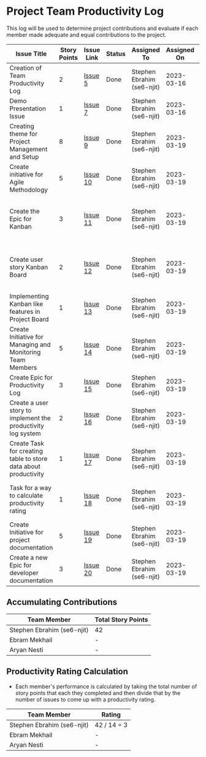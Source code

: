# Project Team Productivity Log

This log will be used to determine project contributions and evaluate if each
member made adequate and equal contributions to the project.

| Issue Title                                                     | Story Points | Issue Link                                                                           | Status | Assigned To                | Assigned On | Completed On | Category      | Status Notes                                                      |
| --------------------------------------------------------------- | ------------ | ------------------------------------------------------------------------------------ | ------ | -------------------------- | ----------- | ------------ | ------------- | ----------------------------------------------------------------- |
| Creation of Team Productivity Log                               | 2            | [Issue 5](https://github.com/se6-njit/mywebclass-simulation-intermediate/issues/5)   | Done   | Stephen Ebrahim (se6-njit) | 2023-03-16  | 2023-03-16   | Documentation | Initializing the productivity log                                 |
| Demo Presentation Issue                                         | 1            | [Issue 7](https://github.com/se6-njit/mywebclass-simulation-intermediate/issues/7)   | Done   | Stephen Ebrahim (se6-njit) | 2023-03-16  | 2023-03-16   | Documentation | Making an Issue for Presentation                                  |
| Creating theme for Project Management and Setup                 | 8            | [Issue 9](https://github.com/se6-njit/mywebclass-simulation-intermediate/issues/9)   | Done   | Stephen Ebrahim (se6-njit) | 2023-03-19  | 2023-03-19   | Documentation | Starting out project theme                                        |
| Create initiative for Agile Methodology                         | 5            | [Issue 10](https://github.com/se6-njit/mywebclass-simulation-intermediate/issues/10) | Done   | Stephen Ebrahim (se6-njit) | 2023-03-19  | 2023-03-19   | Documentation | Starting initiative for agile methodology                         |
| Create the Epic for Kanban                                      | 3            | [Issue 11](https://github.com/se6-njit/mywebclass-simulation-intermediate/issues/11) | Done   | Stephen Ebrahim (se6-njit) | 2023-03-19  | 2023-03-19   | Documentation | Starting documentation for the prefered agile methodology: Kanban |
| Create user story Kanban Board                                  | 2            | [Issue 12](https://github.com/se6-njit/mywebclass-simulation-intermediate/issues/12) | Done   | Stephen Ebrahim (se6-njit) | 2023-03-19  | 2023-03-19   | Documentation | Started documentation for the creation of a Github Kanban Board   |
| Implementing Kanban like features in Project Board              | 1            | [Issue 13](https://github.com/se6-njit/mywebclass-simulation-intermediate/issues/13) | Done   | Stephen Ebrahim (se6-njit) | 2023-03-19  | 2023-03-19   | Documentation | documentation for the Github Kanban Board features used           |
| Create Initiative for Managing and Monitoring Team Members      | 5            | [Issue 14](https://github.com/se6-njit/mywebclass-simulation-intermediate/issues/14) | Done   | Stephen Ebrahim (se6-njit) | 2023-03-19  | 2023-03-19   | Documentation | Completed initiative                                              |
| Create Epic for Productivity Log                                | 3            | [Issue 15](https://github.com/se6-njit/mywebclass-simulation-intermediate/issues/15) | Done   | Stephen Ebrahim (se6-njit) | 2023-03-19  | 2023-03-19   | Documentation | Completed productivity log epic                                   |
| Create a user story to implement the productivity log system    | 2            | [Issue 16](https://github.com/se6-njit/mywebclass-simulation-intermediate/issues/16) | Done   | Stephen Ebrahim (se6-njit) | 2023-03-19  | 2023-03-19   | Documentation | Completed prod log system doc                                     |
| Create Task for creating table to store data about productivity | 1            | [Issue 17](https://github.com/se6-njit/mywebclass-simulation-intermediate/issues/17) | Done   | Stephen Ebrahim (se6-njit) | 2023-03-19  | 2023-03-19   | Documentation | Completed doc about productivty log data                          |
| Task for a way to calculate productivity rating                 | 1            | [Issue 18](https://github.com/se6-njit/mywebclass-simulation-intermediate/issues/18) | Done   | Stephen Ebrahim (se6-njit) | 2023-03-19  | 2023-03-19   | Documentation | Completed doc about computing prod rating of developer            |
| Create Initiative for project documentation                     | 5            | [Issue 19](https://github.com/se6-njit/mywebclass-simulation-intermediate/issues/19) | Done   | Stephen Ebrahim (se6-njit) | 2023-03-19  | 2023-03-19   | Documentation | started initiative doc for project documentation                  |
| Create a new Epic for developer documentation                   | 3            | [Issue 20](https://github.com/se6-njit/mywebclass-simulation-intermediate/issues/20) | Done   | Stephen Ebrahim (se6-njit) | 2023-03-19  | 2023-03-19   | Documentation | started epic doc for developer documentation                      |

## Accumulating Contributions

| Team Member                | Total Story Points |
| -------------------------- | ------------------ |
| Stephen Ebrahim (se6-njit) | 42                 |
| Ebram Mekhail              | -                  |
| Aryan Nesti                | -                  |

## Productivity Rating Calculation

- Each member's performance is calculated by taking the total number of story
  points that each they completed and then divide that by the number of issues
  to come up with a productivity rating.

| Team Member                | Rating      |
| -------------------------- | ----------- |
| Stephen Ebrahim (se6-njit) | 42 / 14 = 3 |
| Ebram Mekhail              | -           |
| Aryan Nesti                | -           |
